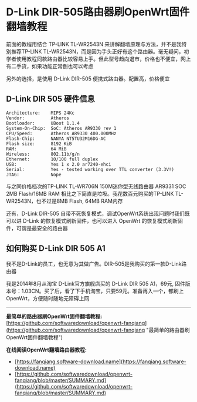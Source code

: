 ﻿D-Link DIR-505路由器刷OpenWrt固件翻墙教程
=====================================

前面的教程用结合 TP-LINK TL-WR2543N 来讲解翻墙原理与方法，并不是我特别推荐TP-LINK TL-WR2543N，而是因为手头正好有这个路由器。毫无疑问，初学者使用教程同款路由器比较容易上手。但此型号趋向退市，价格也不便宜，网上有二手货，如果功能正常倒也可以考虑

另外的选择，是使用 D-Link DIR-505 便携式路由器。配置高，价格便宜

D-Link DIR 505 硬件信息
--------

    Architecture:    MIPS 24Kc
    Vendor:          Atheros
    Bootloader:      UBoot 1.1.4
    System-On-Chip:  SoC: Atheros AR9330 rev 1
    CPU/Speed:       Atheros AR9330 400.000MHz
    Flash-Chip:      NANYA NT5TU32M16DG-AC
    Flash size:      8192 KiB
    RAM:             64 MiB
    Wireless:        802.11b/g/n
    Ethernet:        10/100 full duplex
    USB:             Yes 1 x 2.0 ar7240-ehci
    Serial:          Yes - tested working over TTL converter (3.3V!)
    JTAG:            Nope

与之同价格档次的TP-LINK TL-WR706N 150M迷你型无线路由器 AR9331 SOC 2MB Flash/16MB RAM 相比之下简直是垃圾。我花数百元购买的TP-LINK TL-WR2543N，也不过是8MB Flash, 64MB RAM内存

还有，D-Link DIR-505 自带不死恢复模式，调试OpenWrt系统出现问题时我们既可以进 D-Link 的恢复模式刷新固件，也可以进入 OpenWrt 的恢复模式刷新固件，可谓是最安全的路由器

如何购买 D-Link DIR 505 A1
--------

我不是D-Link的员工，也无意为其做广告。DIR-505是我购买的第一款D-Link路由器

我是2014年8月从淘宝 D-Link官方旗舰店买的 D-Link DIR 505 A1，69元, 固件版本号：1.03CN。买了后，看了下手机淘宝，只要59元。准备再入一个，都刷上 OpenWrt，方便随时随地无障碍上网

---

**最简单的路由器刷OpenWrt固件翻墙教程:**
[https://github.com/softwaredownload/openwrt-fanqiang](https://github.com/softwaredownload/openwrt-fanqiang "最简单的路由器刷OpenWrt固件翻墙教程")

**在线阅读OpenWrt翻墙路由器教程:**
- [https://fanqiang.software-download.name](https://fanqiang.software-download.name)
- [https://github.com/softwaredownload/openwrt-fanqiang/blob/master/SUMMARY.md](https://github.com/softwaredownload/openwrt-fanqiang/blob/master/SUMMARY.md)
